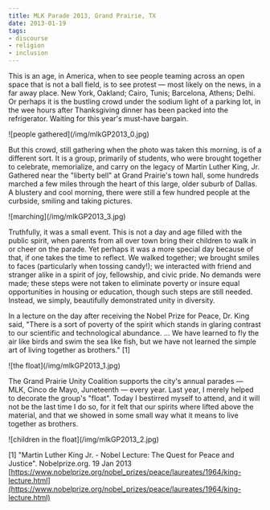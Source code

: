 ```yaml
---
title: MLK Parade 2013, Grand Prairie, TX
date: 2013-01-19
tags:
- discourse
- religion
- inclusion
---
```


This is an age, in America, when to see people teaming  across an open space
that is not a ball field, is to see protest &mdash; most likely on the news, in
a far away place. New York, Oakland; Cairo, Tunis; Barcelona, Athens; Delhi. Or
perhaps it is the bustling crowd under the sodium light of a parking lot, in the
wee hours after Thanksgiving dinner has been packed into the refrigerator.
Waiting for this year's must-have bargain.

<div class="image">
![people gathered](/img/mlkGP2013_0.jpg)
</div>

<!-- truncate -->

But this crowd, still gathering when the photo was taken this morning, is of a
different sort. It is a group, primarily of students, who were brought together
to celebrate, memorialize, and carry on the legacy of Martin Luther King, Jr.
Gathered near the "liberty bell" at Grand Prairie's town hall, some hundreds
marched a few miles through the heart of this large, older suburb of Dallas. A
blustery and cool morning, there were still a few hundred people at the
curbside, smiling and taking pictures.

<div class="image">
![marching](/img/mlkGP2013_3.jpg)
</div>

Truthfully, it was a small event. This is not a day and age filled with the
public spirit, when parents from all over town bring their children to walk in
or cheer on the parade. Yet perhaps it was a more special day because of that,
if one takes the time to reflect. We walked together; we brought smiles to faces
(particularly when tossing candy!); we interacted with friend and stranger alike
in a spirit of joy, fellowship, and civic pride. No demands were made; these
steps were not taken to eliminate poverty or insure equal opportunities in
housing or education, though such steps are still needed. Instead, we simply,
beautifully demonstrated unity in diversity.

In a lecture on the day after receiving the Nobel Prize for Peace, Dr. King
said, "There is a sort of poverty of the spirit which stands in glaring contrast
to our scientific and technological abundance. ... We have learned to fly the
air like birds and swim the sea like fish, but we have not learned the simple
art of living together as brothers." [1]

<div class="image">
![the float](/img/mlkGP2013_1.jpg)
</div>

The Grand Prairie Unity Coalition supports the city's annual parades &mdash;
MLK, Cinco de Mayo, Juneteenth &mdash; every year. Last year, I merely helped to
decorate the group's "float".  Today I bestirred myself to attend, and it will
not be the last time I do so, for it felt that our spirits where lifted above
the material, and that we showed in some small way what it means to live
together as brothers.

<div class="image">
![children in the float](/img/mlkGP2013_2.jpg)
</div>

[1] "Martin Luther King Jr. - Nobel Lecture: The Quest for Peace and Justice".
Nobelprize.org. 19 Jan 2013 [https://www.nobelprize.org/nobel_prizes/peace/laureates/1964/king-lecture.html](https://www.nobelprize.org/nobel_prizes/peace/laureates/1964/king-lecture.html)
